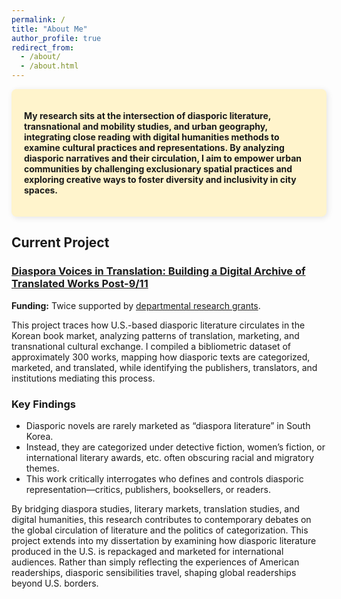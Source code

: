 ```yaml
---
permalink: /
title: "About Me"
author_profile: true
redirect_from: 
  - /about/
  - /about.html
---
```


<div style="background-color: #fff4cc; padding: 20px; border-radius: 8px; box-shadow: 2px 2px 10px rgba(0, 0, 0, 0.1); font-weight: bold;">

My research sits at the intersection of diasporic literature, transnational and mobility studies, and urban geography, integrating close reading with digital humanities methods to examine cultural practices and representations. By analyzing diasporic narratives and their circulation, I aim to empower urban communities by challenging exclusionary spatial practices and exploring creative ways to foster diversity and inclusivity in city spaces.

</div>


## **Current Project**  
### [Diaspora Voices in Translation: Building a Digital Archive of Translated Works Post-9/11](https://next-test-one-henna.vercel.app/)  

**Funding:** Twice supported by [departmental research grants](https://www.cmu.edu/dietrich/english/dei/project-funds.html).  

This project traces how U.S.-based diasporic literature circulates in the Korean book market, analyzing patterns of translation, marketing, and transnational cultural exchange. I compiled a bibliometric dataset of approximately 300 works, mapping how diasporic texts are categorized, marketed, and translated, while identifying the publishers, translators, and institutions mediating this process.  

### **Key Findings**  
- Diasporic novels are rarely marketed as “diaspora literature” in South Korea.  
- Instead, they are categorized under detective fiction, women’s fiction, or international literary awards, etc. often obscuring racial and migratory themes.  
- This work critically interrogates who defines and controls diasporic representation—critics, publishers, booksellers, or readers.  

By bridging diaspora studies, literary markets, translation studies, and digital humanities, this research contributes to contemporary debates on the global circulation of literature and the politics of categorization. This project extends into my dissertation by examining how diasporic literature produced in the U.S. is repackaged and marketed for international audiences. Rather than simply reflecting the experiences of American readerships, diasporic sensibilities travel, shaping global readerships beyond U.S. borders.  
